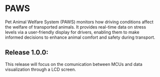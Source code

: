 # PAWS
Pet Animal Welfare System (PAWS) monitors how driving conditions affect the welfare of transported animals. It provides real-time data on stress levels via a user-friendly display for drivers, enabling them to make informed decisions to enhance animal comfort and safety during transport.

## Release 1.0.0:
This release will focus on the comunication between MCUs and data visualization through a LCD screen.
